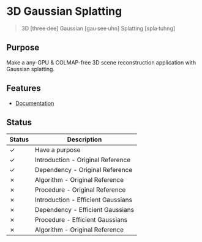 # 3D Gaussian Splatting

> 3D [three·dee]
> Gaussian [gau·see·uhn]
> Splatting [spla·tuhng]

## Purpose

Make a any-GPU & COLMAP-free 3D scene reconstruction application with Gaussian splatting.

## Features

- [Documentation](./docs/README.md)

## Status

| Status  | Description                        |
| ------- | ---------------------------------- |
| &check; | Have a purpose                     |
| &check; | Introduction - Original Reference  |
| &check; | Dependency - Original Reference    |
| &cross; | Algorithm - Original Reference     |
| &cross; | Procedure - Original Reference     |
| &cross; | Introduction - Efficient Gaussians |
| &cross; | Dependency - Efficient Gaussians   |
| &cross; | Procedure - Efficient Gaussians    |
| &cross; | Algorithm - Original Reference     |

